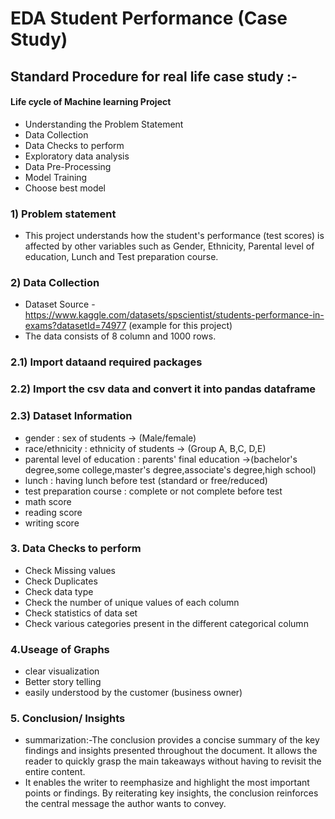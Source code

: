 # EDA Student Performance (Case Study)
## Standard Procedure for real life case study :-

#### Life cycle of Machine learning Project

- Understanding the Problem Statement
- Data Collection
- Data Checks to perform
- Exploratory data analysis
- Data Pre-Processing
- Model Training
- Choose best model

### 1) Problem statement
- This project understands how the student's performance (test scores) is affected by other variables such as Gender, Ethnicity, Parental level of education, Lunch and Test preparation course.


### 2) Data Collection
- Dataset Source - https://www.kaggle.com/datasets/spscientist/students-performance-in-exams?datasetId=74977 (example for this project)
- The data consists of 8 column and 1000 rows.

### 2.1) Import dataand required packages 
### 2.2) Import the csv data and convert it into pandas dataframe 
### 2.3) Dataset Information
- gender : sex of students  -> (Male/female)
- race/ethnicity : ethnicity of students -> (Group A, B,C, D,E)
- parental level of education : parents' final education ->(bachelor's degree,some college,master's degree,associate's degree,high school)
- lunch : having lunch before test (standard or free/reduced) 
- test preparation course : complete or not complete before test
- math score
- reading score
- writing score

### 3. Data Checks to perform

- Check Missing values
- Check Duplicates
- Check data type
- Check the number of unique values of each column
- Check statistics of data set
- Check various categories present in the different categorical column

### 4.Useage of Graphs 
- clear visualization
- Better story telling
- easily understood by the customer (business owner)

### 5. Conclusion/ Insights
- summarization:-The conclusion provides a concise summary of the key findings and insights presented throughout the document. It allows the reader to quickly grasp the main takeaways without having to revisit the entire content.
- It enables the writer to reemphasize and highlight the most important points or findings. By reiterating key insights, the conclusion reinforces the central message the author wants to convey.








